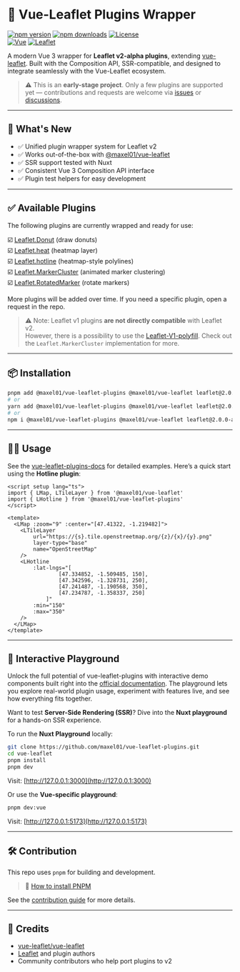# 🔌 Vue-Leaflet Plugins Wrapper

[![npm version][npm-version-src]][npm-version-href]
[![npm downloads][npm-downloads-src]][npm-downloads-href]
[![License][license-src]][license-href] \
[![Vue][vue-src]][vue-href]
[![Leaflet][leaflet-src]][leaflet-href]

A modern Vue 3 wrapper for **Leaflet v2-alpha plugins**, extending [vue-leaflet](https://github.com/Maxel01/vue-leaflet).
Built with the Composition API, SSR-compatible, and designed to integrate seamlessly with the Vue-Leaflet ecosystem.

> ⚠️ This is an **early-stage project**. Only a few plugins are supported yet — contributions and requests are welcome via [issues](https://github.com/Maxel01/vue-leaflet-plugins/issues) or [discussions](https://github.com/Maxel01/vue-leaflet-plugins/discussions).

---

## 🚀 What's New

* ✅ Unified plugin wrapper system for Leaflet v2
* ✅ Works out-of-the-box with [@maxel01/vue-leaflet](https://github.com/Maxel01/vue-leaflet)
* ✅ SSR support tested with Nuxt
* ✅ Consistent Vue 3 Composition API interface
* ✅ Plugin test helpers for easy development

---

## ✅ Available Plugins

The following plugins are currently wrapped and ready for use:

☑️ [Leaflet.Donut](https://github.com/Falke-Design/L.Donut) (draw donuts) \
☑️ [Leaflet.heat](https://github.com/Leaflet/Leaflet.heat) (heatmap layer) \
☑️ [Leaflet.hotline](https://github.com/iosphere/Leaflet.hotline) (heatmap-style polylines) \
☑️ [Leaflet.MarkerCluster](https://github.com/Leaflet/Leaflet.markercluster) (animated marker clustering) \
☑️ [Leaflet.RotatedMarker](https://github.com/bbecquet/Leaflet.RotatedMarker) (rotate markers)

More plugins will be added over time. If you need a specific plugin, open a request in the repo.

> ⚠️ Note: Leaflet v1 plugins **are not directly compatible** with Leaflet v2. \
> However, there is a possibility to use the [Leaflet-V1-polyfill](https://github.com/Falke-Design/Leaflet-V1-polyfill). Check out the `Leaflet.MarkerCluster` implementation for more.

---

## 📦 Installation

```bash
pnpm add @maxel01/vue-leaflet-plugins @maxel01/vue-leaflet leaflet@2.0.0-alpha
# or
yarn add @maxel01/vue-leaflet-plugins @maxel01/vue-leaflet leaflet@2.0.0-alpha
# or
npm i @maxel01/vue-leaflet-plugins @maxel01/vue-leaflet leaflet@2.0.0-alpha
```
---

## 🧑‍💻 Usage

See the [vue-leaflet-plugins-docs](https://maxel01.github.io/vue-leaflet-plugins/) for detailed examples.
Here’s a quick start using the **Hotline plugin**:

```vue
<script setup lang="ts">
import { LMap, LTileLayer } from '@maxel01/vue-leaflet'
import { LHotline } from '@maxel01/vue-leaflet-plugins'
</script>

<template>
  <LMap :zoom="9" :center="[47.41322, -1.219482]">
    <LTileLayer
        url="https://{s}.tile.openstreetmap.org/{z}/{x}/{y}.png"
        layer-type="base"
        name="OpenStreetMap"
    />
    <LHotline
        :lat-lngs="[
                [47.334852, -1.509485, 150],
                [47.342596, -1.328731, 250],
                [47.241487, -1.190568, 350],
                [47.234787, -1.358337, 250]
            ]"
        :min="150"
        :max="350"
    />
  </LMap>
</template>
```

---

## 🧪 Interactive Playground

Unlock the full potential of vue-leaflet-plugins with interactive demo components built right into the [official documentation](https://maxel01.github.io/vue-leaflet-plugins/). The playground lets you explore real-world plugin usage, experiment with features live, and see how everything fits together.

Want to test **Server-Side Rendering (SSR)**? Dive into the **Nuxt playground** for a hands-on SSR experience.

To run the **Nuxt Playground** locally:

```bash
git clone https://github.com/maxel01/vue-leaflet-plugins.git
cd vue-leaflet
pnpm install
pnpm dev
```
Visit: [http://127.0.0.1:3000](http://127.0.0.1:3000)

Or use the **Vue-specific playground**:

```bash
pnpm dev:vue
```

Visit: [http://127.0.0.1:5173](http://127.0.0.1:5173)

---

## 🛠 Contribution

This repo uses `pnpm` for building and development.

> 📘 [How to install PNPM](https://pnpm.io/installation)

See the [contribution guide](https://maxel01.github.io/vue-leaflet-plugins/getting-started/contribution.html) for more details.

---

## 🙌 Credits

* [vue-leaflet/vue-leaflet](https://github.com/vue-leaflet/vue-leaflet)
* [Leaflet](https://leafletjs.com/) and plugin authors
* Community contributors who help port plugins to v2

<!-- Badges -->

[npm-version-src]: https://img.shields.io/npm/v/@maxel01/vue-leaflet-plugins/latest.svg?color=0F81C2
[npm-version-href]: https://www.npmjs.com/package/@maxel01/vue-leaflet-plugins
[npm-downloads-src]: https://img.shields.io/npm/dm/@maxel01/vue-leaflet-plugins.svg
[npm-downloads-href]: https://www.npmjs.com/package/@maxel01/vue-leaflet-plugins
[license-src]: https://img.shields.io/npm/l/@maxel01/vue-leaflet-plugins.svg
[license-href]: https://www.npmjs.com/package/@maxel01/vue-leaflet-plugins
[vue-src]: https://img.shields.io/npm/dependency-version/@maxel01/vue-leaflet-plugins/peer/vue?label=Vue&logo=vue.js&colorA=18181B
[vue-href]: https://vuejs.org
[leaflet-src]: https://img.shields.io/npm/dependency-version/@maxel01/vue-leaflet-plugins/peer/leaflet?label=Leaflet&logo=leaflet&colorA=18181B
[leaflet-href]: https://leafletjs.com/